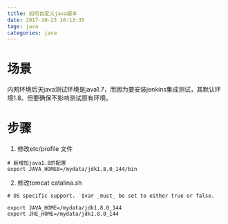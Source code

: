 ```yaml
---
title: 如何自定义java版本
date: 2017-10-23 10:13:35
tags: java
categories: java
---
```


# 场景
内网环境后天java测试环境是java1.7，而因为要安装jenkins集成测试，其默认环境1.8。但要确保不影响测试原有环境。

# 步骤
1. 修改etc/profile 文件
````
# 新增加java1.8的配置
export JAVA_HOME8=/mydata/jdk1.8.0_144/bin
````

2. 修改tomcat catalina.sh
````
# OS specific support.  $var _must_ be set to either true or false.

export JAVA_HOME=/mydata/jdk1.8.0_144
export JRE_HOME=/mydata/jdk1.8.0_144
````



